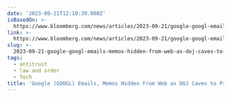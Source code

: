 ```yaml
---
date: '2023-09-21T12:10:39.000Z'
isBasedOn: >-
  https://www.bloomberg.com/news/articles/2023-09-21/google-googl-emails-memos-hidden-from-web-as-doj-caves-to-pressure
link: >-
  https://www.bloomberg.com/news/articles/2023-09-21/google-googl-emails-memos-hidden-from-web-as-doj-caves-to-pressure
slug: >-
  2023-09-21-google-googl-emails-memos-hidden-from-web-as-doj-caves-to-pressure-blo
tags:
  - antitrust
  - law and order
  - Tech
title: 'Google (GOOGL) Emails, Memos Hidden From Web as DOJ Caves to Pressure - Blo'
---
```


